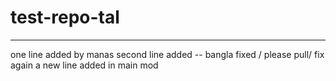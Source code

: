 # test-repo-tal


------------------------
one line added by manas
second line added -- bangla fixed / please pull/ fix again
a new line added in main mod